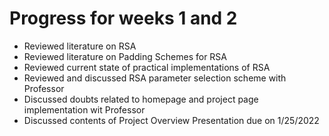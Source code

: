 # Progress for weeks 1 and 2
   - Reviewed literature on RSA
   - Reviewed literature on Padding Schemes for RSA
   - Reviewed current state of practical implementations of RSA 
   - Reviewed and discussed RSA parameter selection scheme with Professor
   - Discussed doubts related to homepage and project page implementation wit Professor
   - Discussed contents of Project Overview Presentation due on 1/25/2022

